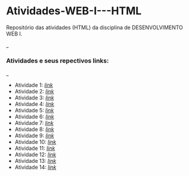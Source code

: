 # Atividades-WEB-I---HTML
Repositório das atividades (HTML) da disciplina de DESENVOLVIMENTO WEB I.

_
### Atividades e seus repectivos links:
_
* Atividade 1: _[link](https://github.com/thaylizesant0s/Atividades-WEB-I---HTML/blob/main/Atividade1.html)_
* Atividade 2: _[link](https://github.com/thaylizesant0s/Atividades-WEB-I---HTML/blob/main/Atividade2.html)_
* Atividade 3: _[link](https://github.com/thaylizesant0s/Atividades-WEB-I---HTML/blob/main/Atividade3.html)_
* Atividade 4: _[link](https://github.com/thaylizesant0s/Atividades-WEB-I---HTML/blob/main/Atividade4.html)_
* Atividade 5: _[link](https://github.com/thaylizesant0s/Atividades-WEB-I---HTML/blob/main/Atividade5.html)_
* Atividade 6: _[link](https://github.com/thaylizesant0s/Atividades-WEB-I---HTML/blob/main/Atividade6.html)_
* Atividade 7: _[link](https://github.com/thaylizesant0s/Atividades-WEB-I---HTML/blob/main/Atividade7.html)_
* Atividade 8: _[link](https://github.com/thaylizesant0s/Atividades-WEB-I---HTML/blob/main/Atividade8.html)_
* Atividade 9: _[link](https://github.com/thaylizesant0s/Atividades-WEB-I---HTML/blob/main/Atividade9.html)_
* Atividade 10: _[link](https://github.com/thaylizesant0s/Atividades-WEB-I---HTML/blob/main/Atividade10.html)_
* Atividade 11: _[link](https://github.com/thaylizesant0s/Atividades-WEB-I---HTML/blob/main/Atividade11.html)_
* Atividade 12: _[link](https://github.com/thaylizesant0s/Atividades-WEB-I---HTML/blob/main/Atividade12.html)_
* Atividade 13: _[link](https://github.com/thaylizesant0s/Atividades-WEB-I---HTML/blob/main/Atividade13.html)_
* Atividade 14: _[link](https://github.com/thaylizesant0s/Atividades-WEB-I---HTML/blob/main/Atividade14.html)_
